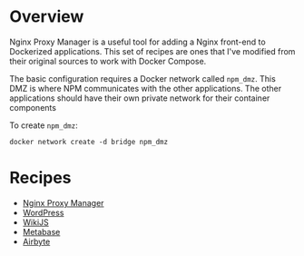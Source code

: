 # Overview

Nginx Proxy Manager is a useful tool for adding a Nginx front-end to Dockerized applications.  This set of recipes are ones that I've modified from their original sources to work with Docker Compose.

The basic configuration requires a Docker network called `npm_dmz`.  This DMZ is where NPM communicates with the other applications.  The other applications should have their own private network for their container components

To create `npm_dmz`:

```docker network create -d bridge npm_dmz```

# Recipes
- [Nginx Proxy Manager](https://nginxproxymanager.com/)
- [WordPress](https://wordpress.org)
- [WikiJS](https://js.wiki/)
- [Metabase](https://metabase.com)
- [Airbyte](https://airbyte.io/)
